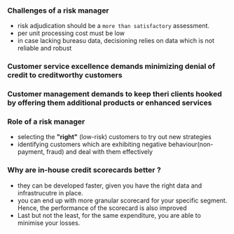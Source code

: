 ### Challenges of a risk manager

* risk adjudication should be a `more than satisfactory` assessment.
* per unit processing cost must be low
* in case lacking bureasu data, decisioning relies on data which is not reliable and robust

### Customer service excellence demands minimizing denial of credit to creditworthy customers
### Customer management demands to keep theri clients hooked by offering them additional products or enhanced services

### Role of a risk manager

* selecting the __"right"__ (low-risk) customers to try out new strategies
* identifying customers which are exhibiting negative behaviour(non-payment, fraud) and deal with them effectively

### Why are in-house credit scorecards better ?
* they can be developed faster, given you have the right data and infrastrucutre in place.
* you can end up with more granular scorecard for your specific segment. Hence, the performance of the scorecard is also improved
* Last but not the least, for the same expenditure, you are able to minimise your losses.
